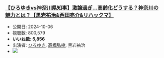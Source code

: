 ### [【ひろゆきvs神奈川県知事】激論過ぎ…高齢化どうする？神奈川の魅力とは？【黒岩祐治&西田亮介&リハックマ】](https://www.youtube.com/watch?v=uhtNZIisc8w)
-   公開日: 2024-10-06
-   視聴数: 800,579
-   **いいね数: 5,856**
-   出演者: [ひろゆき](/rehacq_fan/people/ひろゆき "wikilink"), [高橋弘樹](/rehacq_fan/people/高橋弘樹 "wikilink"), 黒岩祐治
- [![](https://img.youtube.com/vi/uhtNZIisc8w/hqdefault.jpg)](https://www.youtube.com/watch?v=uhtNZIisc8w)
